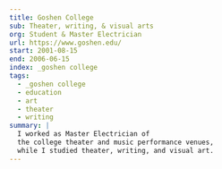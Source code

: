 ```yaml
---
title: Goshen College
sub: Theater, writing, & visual arts
org: Student & Master Electrician
url: https://www.goshen.edu/
start: 2001-08-15
end: 2006-06-15
index: _goshen college
tags:
  - _goshen college
  - education
  - art
  - theater
  - writing
summary: |
  I worked as Master Electrician of
  the college theater and music performance venues,
  while I studied theater, writing, and visual art.
---
```

